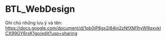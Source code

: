 # BTL_WebDesign

Ghi chú những lưu ý và tên: 
https://docs.google.com/document/d/1pb0iP8gx2i84in2zNfXM1hyW9qxvkICX99GY6rsK1go/edit?usp=sharing
